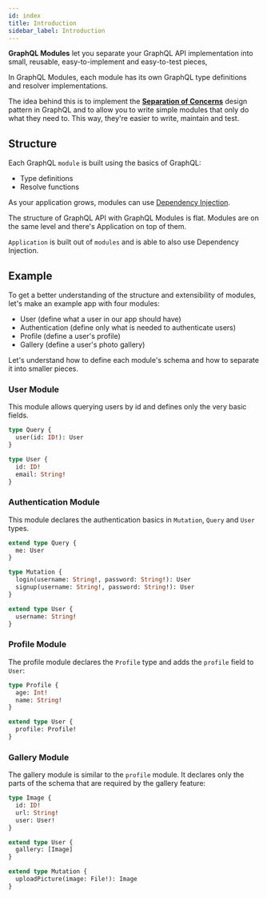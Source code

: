 ```yaml
---
id: index
title: Introduction
sidebar_label: Introduction
---
```


**GraphQL Modules** let you separate your GraphQL API implementation into small, reusable, easy-to-implement and easy-to-test pieces,

In GraphQL Modules, each module has its own GraphQL type definitions and resolver implementations.

The idea behind this is to implement the **[Separation of Concerns](https://deviq.com/separation-of-concerns/)** design pattern in GraphQL and to allow you to write simple modules that only do what they need to. This way, they're easier to write, maintain and test.

## Structure

Each GraphQL `module` is built using the basics of GraphQL:

- Type definitions
- Resolve functions

As your application grows, modules can use [Dependency Injection](dependency-injection).

The structure of GraphQL API with GraphQL Modules is flat. Modules are on the same level and there's Application on top of them.

`Application` is built out of `modules` and is able to also use Dependency Injection.

## Example

To get a better understanding of the structure and extensibility of modules, let's make an example app with four modules:

- User (define what a user in our app should have)
- Authentication (define only what is needed to authenticate users)
- Profile (define a user's profile)
- Gallery (define a user's photo gallery)

Let's understand how to define each module's schema and how to separate it into smaller pieces.

### User Module

This module allows querying users by id and defines only the very basic fields.

```graphql
type Query {
  user(id: ID!): User
}

type User {
  id: ID!
  email: String!
}
```

### Authentication Module

This module declares the authentication basics in `Mutation`, `Query` and `User` types.

```graphql
extend type Query {
  me: User
}

type Mutation {
  login(username: String!, password: String!): User
  signup(username: String!, password: String!): User
}

extend type User {
  username: String!
}
```

### Profile Module

The profile module declares the `Profile` type and adds the `profile` field to `User`:

```graphql
type Profile {
  age: Int!
  name: String!
}

extend type User {
  profile: Profile!
}
```

### Gallery Module

The gallery module is similar to the `profile` module. It declares only the parts of the schema that are required by the gallery feature:

```graphql
type Image {
  id: ID!
  url: String!
  user: User!
}

extend type User {
  gallery: [Image]
}

extend type Mutation {
  uploadPicture(image: File!): Image
}
```
